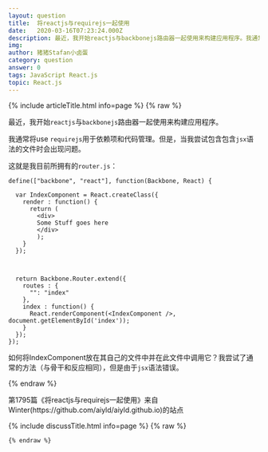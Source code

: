 ```yaml
---
layout: question
title:  将reactjs与requirejs一起使用
date:   2020-03-16T07:23:24.000Z
description: 最近，我开始reactjs与backbonejs路由器一起使用来构建应用程序。我通常将use requirejs用于依赖项和代码管理。但是，当我尝试包...
img: 
author: 猪猪Stafan小卤蛋
category: question
answer: 0
tags: JavaScript React.js
topic: React.js
---
```

<div class="article-root">
  <div class="article">
    {% include articleTitle.html info=page %}
    {% raw %}
    <div class="article-content"><p><font style="vertical-align: inherit;"><font style="vertical-align: inherit;">最近，我开始</font></font><code>reactjs</code><font style="vertical-align: inherit;"><font style="vertical-align: inherit;">与</font></font><code>backbonejs</code><font style="vertical-align: inherit;"><font style="vertical-align: inherit;">路由器</font><font style="vertical-align: inherit;">一起使用</font><font style="vertical-align: inherit;">来构建应用程序。</font></font></p>

<p><font style="vertical-align: inherit;"><font style="vertical-align: inherit;">我通常将use </font></font><code>requirejs</code><font style="vertical-align: inherit;"><font style="vertical-align: inherit;">用于依赖项和代码管理。</font><font style="vertical-align: inherit;">但是，当我尝试包含包含</font></font><code>jsx</code><font style="vertical-align: inherit;"><font style="vertical-align: inherit;">语法的</font><font style="vertical-align: inherit;">文件时会出现问题</font><font style="vertical-align: inherit;">。</font></font></p>

<p><font style="vertical-align: inherit;"><font style="vertical-align: inherit;">这就是我目前所拥有的</font></font><code>router.js</code><font style="vertical-align: inherit;"><font style="vertical-align: inherit;">：</font></font></p>

<pre><code>define(["backbone", "react"], function(Backbone, React) {<font></font>
<font></font>
  var IndexComponent = React.createClass({<font></font>
    render : function() {<font></font>
      return (<font></font>
        &lt;div&gt;<font></font>
        Some Stuff goes here<font></font>
        &lt;/div&gt;<font></font>
        );<font></font>
    }<font></font>
  });<font></font>
<font></font>
<font></font>
<font></font>
  return Backbone.Router.extend({<font></font>
    routes : {<font></font>
      "": "index"<font></font>
    },<font></font>
    index : function() {<font></font>
      React.renderComponent(&lt;IndexComponent /&gt;, document.getElementById('index'));<font></font>
    }<font></font>
  });<font></font>
});<font></font>
</code></pre>

<p><font style="vertical-align: inherit;"><font style="vertical-align: inherit;">如何将IndexComponent放在其自己的文件中并在此文件中调用它？</font><font style="vertical-align: inherit;">我尝试了通常的方法（与骨干和反应相同），但是由于</font></font><code>jsx</code><font style="vertical-align: inherit;"><font style="vertical-align: inherit;">语法</font><font style="vertical-align: inherit;">错误</font><font style="vertical-align: inherit;">。</font></font></p></div>
    {% endraw %}
  </div>
  <p class="winter_mark">第1795篇《将reactjs与requirejs一起使用》来自Winter(https://github.com/aiyld/aiyld.github.io)的站点</p>
  <div class="discuss-wrapper">
    {% include discussTitle.html info=page %}
    {% raw %}
    
    {% endraw %}
  </div>
<div>
